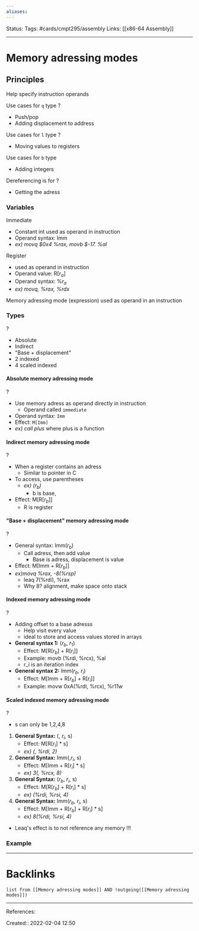 ```yaml
---
aliases:
---
```

Status:
Tags: #cards/cmpt295/assembly
Links: [[x86-64 Assembly]]
___

# Memory adressing modes

## Principles
Help specify instruction operands

Use cases for `q` type
?
- Push/pop
- Adding displacement to address
<!--SR:!2022-03-22,1,135-->

Use cases for `l` type
?
- Moving values to registers
<!--SR:!2022-03-23,2,155-->

Use cases for `b` type
- Adding integers

Dereferencing is for
?
- Getting the adress
<!--SR:!2022-03-23,2,155-->

### Variables
Immediate
- Constant int used as operand in instruction
- Operand syntax: Imm
- *ex) movq $0x4 %rax, movb $-17. %al*

Register
- used as operand in instruction
- Operand value: R[$r_a$]
- Operand syntax: %$r_a$
- *ex) movq, %rax, %rdx*

Memory adressing mode (expression) used as operand in an instruction

### Types
?
- Absolute
- Indirect
- "Base + displacement"
- 2 indexed
- 4 scaled indexed
<!--SR:!2022-03-26,5,150-->

#### Absolute memory adressing mode
?
- Use memory adress as operand directly in instruction
	- Operand called `immediate`
- Operand syntax: `Imm`
- Effect: `M[Imm]`
- *ex) call plus* where plus is a function
<!--SR:!2022-04-07,21,130-->

#### Indirect memory adressing mode
?
- When a register contains an adress
	- Similar to pointer in C
- To access, use parentheses
	- *ex) ($r_b$)*
		- b is base,
- Effect: M[R[$r_b$]]
	- R is register
<!--SR:!2022-03-25,4,130-->

#### "Base + displacement" memory adressing mode
?
- General syntax: Imm($r_b$)
	- Call adress, then add value
		- Base is adress, displacement is value
- Effect: M[Imm + R[$r_b$]]
- *ex)movq %rax, -8(%rsp)*
	- leaq 7(%rdi), %rax
	- Why 8? alignment, make space onto stack
<!--SR:!2022-04-04,18,130-->

#### Indexed memory adressing mode
?
- Adding offset to a base adresss
	- Help visit every value
	- ideal to store and access values stored in arrays
- **General syntax 1:** ($r_b$, $r_1$)
	- Effect: M[R[$r_b$] + R[$r_i$]]
	- Example: movb (%rdi, %rcx), %al
	- r_i is an iteration index
- **General syntax 2:** Imm($r_b$, $r_i$)
	- Effect: M[Imm + R[$r_b$] + R[$r_i$]]
	- Example: movw 0xA(%rdi, %rcx), %r11w
<!--SR:!2022-03-27,6,150-->

#### Scaled indexed memory adressing mode
?
- s can only be 1,2,4,8
1. **General Syntax:** (, $r_i$, s)
	- Effect: M[R[$r_i$] * s]
	- *ex) (, %rdi, 2)*
2. **General Syntax:** Imm(,$r_i$, s)
	- Effect: M[Imm + R[$r_i$] * s]
	- *ex) 3(, %rcx, 8)*
3. **General Syntax:** ($r_b$, $r_i$, s)
	- Effect: M[R[$r_b$] + R[$r_i$] * s]
	- *ex) (%rdi, %rsi, 4)*
4. **General Syntax:** Imm($r_b$, $r_i$, s)
	- Effect: M[Imm + R[$r_b$] + R[$r_i$] * s]
	- *ex) 8(%rdi, %rsi, 4)*
- Leaq's effect is to not reference any memory !!!
<!--SR:!2022-03-30,9,150-->

### Example
___

# Backlinks
```dataview
list from [[Memory adressing modes]] AND !outgoing([[Memory adressing modes]])
```
___
References:

Created:: 2022-02-04 12:50
